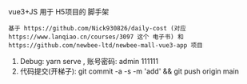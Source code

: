vue3+JS 用于 H5项目的 脚手架


    基于 https://github.com/Nick930826/daily-cost (对应 https://www.lanqiao.cn/courses/3097 这个 电子书) 和 https://github.com/newbee-ltd/newbee-mall-vue3-app 项目

1. Debug: yarn serve ,  账号密码: admin  111111
2. 代码提交(开梯子):  git commit -a -s -m 'add' && git push origin main
